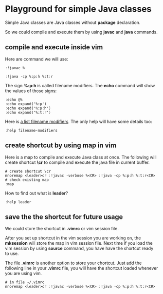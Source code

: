 # Playground for simple Java classes

Simple Java classes are Java classes without **package** declaration.

So we could compile and execute them by using **javac** and **java** commands.

## compile and execute inside vim

Here are command we will use:

```vim
:!javac %

:!java -cp %:p:h %:t:r
```

The sign **%:p:h** is called filename modifiers.
The **echo** command will show the values of those signs:

```vim
:echo @%
:echo expand('%:p')
:echo expand('%:p:h')
:echo expand('%:t:r')
```

Here is [a list filename modifiers](http://vimdoc.sourceforge.net/htmldoc/cmdline.html#filename-modifiers).
The only help will have some details too:
```vim
:help filename-modifiers
```

## create shortcut by using map in vim

Here is a map to compile and execute Java class at once.
The following will create shortcut **\cr** to compile and execute the java file
in current buffer.
```vim
# create shortcut \cr
nnoremap <leader>cr :!javac -verbose %<CR> :!java -cp %:p:h %:t:r<CR>
# check existing map
:map
```

How to find out what is **leader**?

```vim
:help leader
```

## save the the shortcut for future usage

We could store the shortcut in **.vimrc** or vim session file.

After you set up shortcut in the vim session you are working on,
the **mksession** will store the map in vim session file.
Next time if you load the vim session by using **source** command,
you have have the shortcut ready to use.

The file **.vimrc** is another option to store your chortcut.
Just add the following line in your **.vimrc** file,
you will have the shortcut loaded whenever you are using vim.
```vim
# in file ~/.vimrc
nnoremap <leader>cr :!javac -verbose %<CR> :!java -cp %:p:h %:t:r<CR>
```
